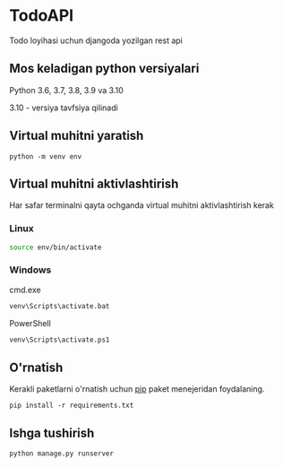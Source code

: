# TodoAPI
Todo loyihasi uchun djangoda yozilgan rest api

## Mos keladigan python versiyalari
Python 3.6, 3.7, 3.8, 3.9 va 3.10

3.10 - versiya tavfsiya qilinadi

## Virtual muhitni yaratish

```console
python -m venv env
```

## Virtual muhitni aktivlashtirish
Har safar terminalni qayta ochganda virtual muhitni aktivlashtirish kerak
### Linux
```bash
source env/bin/activate
```

### Windows
cmd.exe
```bat
venv\Scripts\activate.bat
```
PowerShell
```bat
venv\Scripts\activate.ps1
```

## O'rnatish

Kerakli paketlarni o'rnatish uchun [pip](https://pip.pypa.io/en/stable/) paket menejeridan  foydalaning.

```console
pip install -r requirements.txt
```

## Ishga tushirish

```console
python manage.py runserver
```
